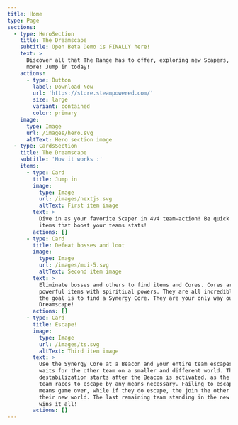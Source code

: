 ```yaml
---
title: Home
type: Page
sections:
  - type: HeroSection
    title: The Dreamscape
    subtitle: Open Beta Demo is FINALLY here!
    text: >
      Discover all that The Range has to offer, exploring new Scapers, Items and
      more! Jump in today!
    actions:
      - type: Button
        label: Download Now
        url: 'https://store.steampowered.com/'
        size: large
        variant: contained
        color: primary
    image:
      type: Image
      url: /images/hero.svg
      altText: Hero section image
  - type: CardsSection
    title: The Dreamscape
    subtitle: 'How it works :'
    items:
      - type: Card
        title: Jump in
        image:
          type: Image
          url: /images/nextjs.svg
          altText: First item image
        text: >
          Dive in as your favorite Scaper in 4v4 team-action! Be quick to find
          items that boost your teams stats!
        actions: []
      - type: Card
        title: Defeat bosses and loot
        image:
          type: Image
          url: /images/mui-5.svg
          altText: Second item image
        text: >
          Eliminate bosses and others to find items and Cores. Cores are
          powerful items with spiritiual powers. They are all incredible, but
          the goal is to find a Synergy Core. They are your only way out of The
          Dreamscape!
        actions: []
      - type: Card
        title: Escape!
        image:
          type: Image
          url: /images/ts.svg
          altText: Third item image
        text: >
          Use the Synergy Core at a Beacon and your entire team escapes, and
          waits for the other team on a smaller and different world. The
          destabilization starts after the Beacon is activated, as the other
          team races to escape by any means necessary. Failing to escape in time
          means game over, while if they do escape, the join the other team on
          their new world. The last remaining team standing in the new world
          wins it all!
        actions: []
---
```

